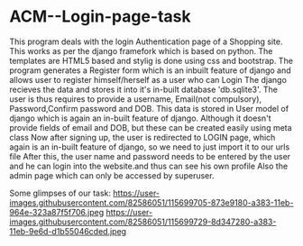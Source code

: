 # ACM--Login-page-task
This program deals with the login Authentication page of a Shopping site. This works as per the django framefork which is based on python.
The templates are HTML5 based and stylig is done using css and bootstrap. 
The program generates a Register form which is an inbuilt feature of django and allows user to register himself/herself as a user who can Login
The django recieves the data and stores it into it's in-built database 'db.sqlite3'. The user is thus requires to provide a username, Email(not compulsory), Password,Confirm password and DOB.
This data is stored in User model of django which is again an in-built feature of django.
Although it doesn't provide fields of email and DOB, but these can be created easily using meta class
Now after signing up, the user is redirected to LOGIN page, which again is an in-built feature of django, so we need to just import it to our urls file
After this, the user name and password needs to be entered by the user and he can login into the website.and thus can see his own profile
Also the admin page which can only be accessed by superuser.


Some glimpses of our task:
https://user-images.githubusercontent.com/82586051/115699705-873e9180-a383-11eb-964e-323a87f5f706.jpeg
https://user-images.githubusercontent.com/82586051/115699729-8d347280-a383-11eb-9e6d-d1b55046cded.jpeg
